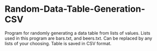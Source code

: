 # Random-Data-Table-Generation-CSV
Program for randomly generating a data table from lists of values. Lists used in this program are bars.txt, and beers.txt. Can be replaced by any lists of your choosing. Table is saved in CSV format.
